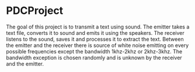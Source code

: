 # PDCProject

The goal of this project is to transmit a text using sound. The emitter takes a text file, converts it to sound and emits it using the speakers.
The receiver listens to the sound, saves it and processes it to extract the text. 
Between the emitter and the receiver there is source of white noise emitting on every possible frequencies except the bandwidth 1khz-2khz or 2khz-3khz. The bandwidth exception is chosen randomly and is unknown by the receiver and the emitter.
